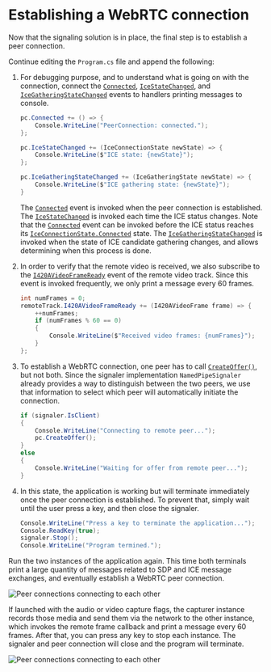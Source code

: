# Establishing a WebRTC connection

Now that the signaling solution is in place, the final step is to establish a peer connection.

Continue editing the `Program.cs` file and append the following:

1. For debugging purpose, and to understand what is going on with the connection, connect the [`Connected`](xref:Microsoft.MixedReality.WebRTC.PeerConnection.Connected), [`IceStateChanged`](xref:Microsoft.MixedReality.WebRTC.PeerConnection.IceStateChanged), and [`IceGatheringStateChanged`](xref:Microsoft.MixedReality.WebRTC.PeerConnection.IceGatheringStateChanged) events to handlers printing messages to console.
   ```cs
   pc.Connected += () => {
       Console.WriteLine("PeerConnection: connected.");
   };

   pc.IceStateChanged += (IceConnectionState newState) => {
       Console.WriteLine($"ICE state: {newState}");
   };

   pc.IceGatheringStateChanged += (IceGatheringState newState) => {
       Console.WriteLine($"ICE gathering state: {newState}");
   }
   ```
   The [`Connected`](xref:Microsoft.MixedReality.WebRTC.PeerConnection.Connected) event is invoked when the peer connection is established. The [`IceStateChanged`](xref:Microsoft.MixedReality.WebRTC.PeerConnection.IceStateChanged) is invoked each time the ICE status changes. Note that the [`Connected`](xref:Microsoft.MixedReality.WebRTC.PeerConnection.Connected) event can be invoked before the ICE status reaches its [`IceConnectionState.Connected`](xref:Microsoft.MixedReality.WebRTC.IceConnectionState) state. The [`IceGatheringStateChanged`](xref:Microsoft.MixedReality.WebRTC.PeerConnection.IceGatheringStateChanged) is invoked when the state of ICE candidate gathering changes, and allows determining when this process is done.

2. In order to verify that the remote video is received, we also subscribe to the [`I420AVideoFrameReady`](xref:Microsoft.MixedReality.WebRTC.RemoteVideoTrack.I420AVideoFrameReady) event of the remote video track. Since this event is invoked frequently, we only print a message every 60 frames.
   ```cs
   int numFrames = 0;
   remoteTrack.I420AVideoFrameReady += (I420AVideoFrame frame) => {
       ++numFrames;
       if (numFrames % 60 == 0)
       {
           Console.WriteLine($"Received video frames: {numFrames}");
       }
   };
   ```

3. To establish a WebRTC connection, one peer has to call [`CreateOffer()`](xref:Microsoft.MixedReality.WebRTC.PeerConnection.CreateOffer), but not both. Since the signaler implementation `NamedPipeSignaler` already provides a way to distinguish between the two peers, we use that information to select which peer will automatically initiate the connection.
   ```cs
   if (signaler.IsClient)
   {
       Console.WriteLine("Connecting to remote peer...");
       pc.CreateOffer();
   }
   else
   {
       Console.WriteLine("Waiting for offer from remote peer...");
   }
   ```

4. In this state, the application is working but will terminate immediately once the peer connection is established. To prevent that, simply wait until the user press a key, and then close the signaler.
   ```cs
   Console.WriteLine("Press a key to terminate the application...");
   Console.ReadKey(true);
   signaler.Stop();
   Console.WriteLine("Program termined.");
   ```

Run the two instances of the application again. This time both terminals print a large quantity of messages related to SDP and ICE message exchanges, and eventually establish a WebRTC peer connection.

![Peer connections connecting to each other](cs6.png)

If launched with the audio or video capture flags, the capturer instance records those media and send them via the network to the other instance, which invokes the remote frame callback and print a message every 60 frames. After that, you can press any key to stop each instance. The signaler and peer connection will close and the program will terminate.

![Peer connections connecting to each other](cs7.png)
